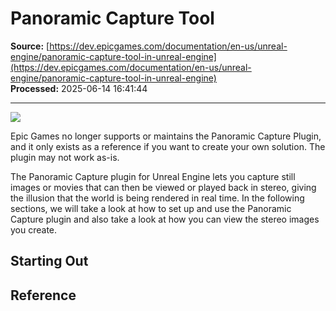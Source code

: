 # Panoramic Capture Tool

**Source:** [https://dev.epicgames.com/documentation/en-us/unreal-engine/panoramic-capture-tool-in-unreal-engine](https://dev.epicgames.com/documentation/en-us/unreal-engine/panoramic-capture-tool-in-unreal-engine)  
**Processed:** 2025-06-14 16:41:44

---

![](https://d1iv7db44yhgxn.cloudfront.net/documentation/images/d5f147b0-e6b1-4c54-a1bb-c96cf7577adb/spe_header_00.png)

Epic Games no longer supports or maintains the Panoramic Capture Plugin, and it only exists as a reference if you want to create your own solution. The plugin may not work as-is.

The Panoramic Capture plugin for Unreal Engine lets you capture still images or movies that can then be viewed or played back in stereo, giving the illusion that the world is being rendered in real time. In the following sections, we will take a look at how to set up and use the Panoramic Capture plugin and also take a look at how you can view the stereo images you create.

## Starting Out

## Reference